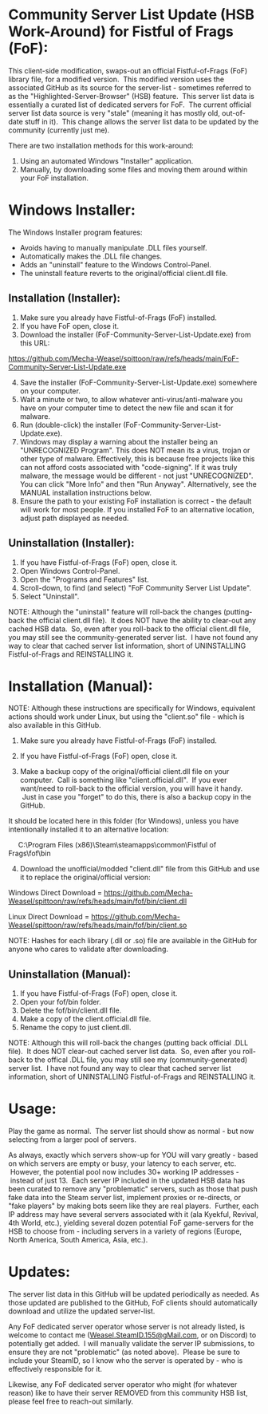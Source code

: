 Community Server List Update (HSB Work-Around) for Fistful of Frags (FoF):
=========================================================================

This client-side modification, swaps-out an official Fistful-of-Frags (FoF) library file, for a modified version.  This modified version uses the associated GitHub as its source for the server-list - sometimes referred to as the "Highlighted-Server-Browser" (HSB) feature.  This server list data is essentially a curated list of dedicated servers for FoF.  The current official server list data source is very "stale" (meaning it has mostly old, out-of-date stuff in it).  This change allows the server list data to be updated by the community (currently just me).

There are two installation methods for this work-around:

1) Using an automated Windows "Installer" application.
2) Manually, by downloading some files and moving them around within your FoF installation.

Windows Installer:
=================

The Windows Installer program features:

* Avoids having to manually manipulate .DLL files yourself.
* Automatically makes the .DLL file changes.
* Adds an "uninstall" feature to the Windows Control-Panel.
* The uninstall feature reverts to the original/official client.dll file.

Installation (Installer):
------------------------

1) Make sure you already have Fistful-of-Frags (FoF) installed.
2) If you have FoF open, close it.
3) Download the installer (FoF-Community-Server-List-Update.exe) from this URL:

https://github.com/Mecha-Weasel/spittoon/raw/refs/heads/main/FoF-Community-Server-List-Update.exe

4) Save the installer (FoF-Community-Server-List-Update.exe) somewhere on your computer.
5) Wait a minute or two, to allow whatever anti-virus/anti-malware you have on your computer time to detect the new file and scan it for malware.
6) Run (double-click) the installer (FoF-Community-Server-List-Update.exe).
7) Windows may display a warning about the installer being an "UNRECOGNIZED Program".  This does NOT mean its a virus, trojan or other type of malware.  Effectively, this is because free projects like this can not afford costs associated with "code-signing".  If it was truly malware, the message would be different - not just "UNRECOGNIZED".  You can click "More Info" and then "Run Anyway".  Alternatively, see the MANUAL installation instructions below.
8) Ensure the path to your existing FoF installation is correct - the default will work for most people.  If you installed FoF to an alternative location, adjust path displayed as needed.

Uninstallation (Installer):
--------------------------

1) If you have Fistful-of-Frags (FoF) open, close it.
2) Open Windows Control-Panel.
3) Open the "Programs and Features" list.
4) Scroll-down, to find (and select) "FoF Community Server List Update".
5) Select "Uninstall".

NOTE: Although the "uninstall" feature will roll-back the changes (putting-back the official client.dll file).  It does NOT have the ability to clear-out any cached HSB data.  So, even after you roll-back to the official client.dll file, you may still see the community-generated server list.  I have not found any way to clear that cached server list information, short of UNINSTALLING Fistful-of-Frags and REINSTALLING it.

Installation (Manual):
=====================

NOTE: Although these instructions are specifically for Windows, equivalent actions should work under Linux, but using the "client.so" file - which is also available in this GitHub.

1) Make sure you already have Fistful-of-Frags (FoF) installed.

2) If you have Fistful-of-Frags (FoF) open, close it.

3) Make a backup copy of the original/official client.dll file on your computer.  Call is something like "client.official.dll".  If you ever want/need to roll-back to the official version, you will have it handy.  Just in case you "forget" to do this, there is also a backup copy in the GitHub.

It should be located here in this folder (for Windows), unless you have intentionally installed it to an alternative location:

     C:\Program Files (x86)\Steam\steamapps\common\Fistful of Frags\fof\bin

4) Download the unofficial/modded "client.dll" file from this GitHub and use it to replace the original/official version:

Windows Direct Download =
https://github.com/Mecha-Weasel/spittoon/raw/refs/heads/main/fof/bin/client.dll

Linux Direct Download =
https://github.com/Mecha-Weasel/spittoon/raw/refs/heads/main/fof/bin/client.so

NOTE: Hashes for each library (.dll or .so) file are available in the GitHub for anyone who cares to validate after downloading.

Uninstallation (Manual):
-----------------------
1) If you have Fistful-of-Frags (FoF) open, close it.
2) Open your fof/bin folder.
3) Delete the fof/bin/client.dll file.
4) Make a copy of the client.official.dll file.
5) Rename the copy to just client.dll.

NOTE: Although this will roll-back the changes (putting back official .DLL file).  It does NOT clear-out cached server list data.  So, even after you roll-back to the offical .DLL file, you may still see my (community-generated) server list.  I have not found any way to clear that cached server list information, short of UNINSTALLING Fistful-of-Frags and REINSTALLING it.

Usage:
=====
Play the game as normal.  The server list should show as normal - but now selecting from a larger pool of servers.

As always, exactly which servers show-up for YOU will vary greatly - based on which servers are empty or busy, your latency to each server, etc.  However, the potential pool now includes 30+ working IP addresses -  instead of just 13.  Each server IP included in the updated HSB data has been curated to remove any "problematic" servers, such as those that push fake data into the Steam server list, implement proxies or re-directs, or "fake players" by making bots seem like they are real players.  Further, each IP address may have several servers associated with it (ala Kyekful, Revival, 4th World, etc.), yielding several dozen potential FoF game-servers for the HSB to choose from - including servers in a variety of regions (Europe, North America, South America, Asia, etc.).

Updates:
=======
The server list data in this GitHub will be updated periodically as needed.  As those updated are published to the GitHub, FoF clients should automatically download and utilize the updated server-list.

Any FoF dedicated server operator whose server is not already listed, is welcome to contact me (Weasel.SteamID.155@gMail.com, or on Discord) to potentially get added.  I will manually validate the server IP submissions, to ensure they are not "problematic" (as noted above).  Please be sure to include your SteamID, so I know who the server is operated by - who is effectively responsible for it.

Likewise, any FoF dedicated server operator who might (for whatever reason) like to have their server REMOVED from this community HSB list, please feel free to reach-out similarly.

